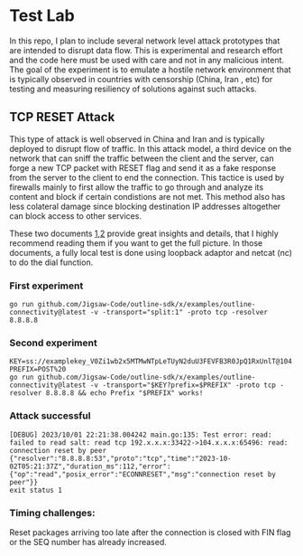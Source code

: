 # Test Lab
In this repo, I plan to include several network level attack prototypes that are intended to disrupt data flow. This is experimental and research effort and the code here must be used with care and not in any malicious intent. The goal of the experiment is to emulate a hostile network environment that is typically observed in countries with censorship (China, Iran , etc) for testing and measuring resiliency of solutions against such attacks.

## TCP RESET Attack

This type of attack is well observed in China and Iran and is typically deployed to disrupt flow of traffic. In this attack model, a third device on the network that can sniff the traffic between the client and the server, can forge a new TCP packet with RESET flag and send it as a fake response from the server to the client to end the connection. This tactice is used by firewalls mainly to first allow the traffic to go through and analyze its content and block if certain condistions are not met. This method also has less colateral damage since blocking destination IP addresses altogether can block access to other services. 

These two documents [1](https://robertheaton.com/2020/04/27/how-does-a-tcp-reset-attack-work/),[2](https://squidarth.com/article/networking/2020/05/03/tcp-resets.html) provide great insights and details, that I highly recommend reading them if you want to get the full picture. In those documents, a fully local test is done using loopback adaptor and netcat (nc) to do the dial function. 

### First experiment

```
go run github.com/Jigsaw-Code/outline-sdk/x/examples/outline-connectivity@latest -v -transport="split:1" -proto tcp -resolver 8.8.8.8
```

### Second experiment
```
KEY=ss://examplekey_V0Zi1wb2x5MTMwNTpLeTUyN2duU3FEVFB3R0JpQ1RxUnlT@104.x.x.x:65496/
PREFIX=POST%20
go run github.com/Jigsaw-Code/outline-sdk/x/examples/outline-connectivity@latest -v -transport="$KEY?prefix=$PREFIX" -proto tcp -resolver 8.8.8.8 && echo Prefix "$PREFIX" works!
```

### Attack successful
```
[DEBUG] 2023/10/01 22:21:38.004242 main.go:135: Test error: read: failed to read salt: read tcp 192.x.x.x:33422->104.x.x.x:65496: read: connection reset by peer
{"resolver":"8.8.8.8:53","proto":"tcp","time":"2023-10-02T05:21:37Z","duration_ms":112,"error":{"op":"read","posix_error":"ECONNRESET","msg":"connection reset by peer"}}
exit status 1
```

### Timing challenges:

Reset packages arriving too late after the connection is closed with FIN flag or the SEQ number has already increased. 

